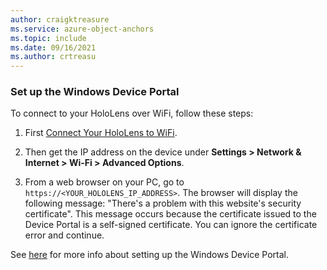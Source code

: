 ```yaml
---
author: craigktreasure
ms.service: azure-object-anchors
ms.topic: include
ms.date: 09/16/2021
ms.author: crtreasu
---
```

### Set up the Windows Device Portal

To connect to your HoloLens over WiFi, follow these steps:

1. First [Connect Your HoloLens to WiFi](/hololens/hololens-network).

2. Then get the IP address on the device under **Settings > Network & Internet > Wi-Fi > Advanced Options**.

3. From a web browser on your PC, go to `https://<YOUR_HOLOLENS_IP_ADDRESS>`. The browser will display the following message: "There's a problem with this website's security certificate". This message occurs because the certificate issued to the Device Portal is a self-signed certificate. You can ignore the certificate error and continue.

See [here](/windows/mixed-reality/develop/platform-capabilities-and-apis/using-the-windows-device-portal) for more info about setting up the Windows Device Portal.
